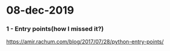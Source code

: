 # 08-dec-2019

### 1 - Entry points(how I missed it?)

https://amir.rachum.com/blog/2017/07/28/python-entry-points/
